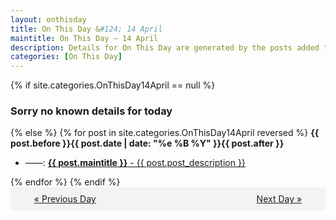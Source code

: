 ```yaml
---
layout: onthisday
title: On This Day &#124; 14 April
maintitle: On This Day — 14 April
description: Details for On This Day are generated by the posts added to the website so the content is subject to changes/updates over time.
categories: [On This Day]
---
```


{% if site.categories.OnThisDay14April == null %}
<h3>Sorry no known details for today</h3>
{% else %}
{% for post in site.categories.OnThisDay14April reversed %}
<strong>{{ post.before }}{{ post.date | date: "%e %B %Y" }}{{ post.after }}</strong>
<ul>
<li> ——: <a class="{{ post.class }}" href="{{ post.url }}"><strong>{{ post.maintitle }}</strong> - {{ post.post_description }}</a></li>
</ul>
{% endfor %}
{% endif %}
<br />
<div style="background-color: #f3f3f3; padding: 10px; border-radius: 5px; text-align: center; display: flex; justify-content: space-evenly;">
<a href="/onthisday/04/04-13">« Previous Day</a>
<span style="visibility:hidden;">[ Visit Leap Year February 29 ]</span>
<a href="/onthisday/04/04-15">Next Day »</a>
</div>
